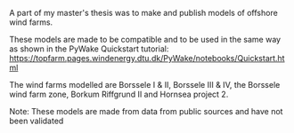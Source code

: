 A part of my master's thesis was to make and publish models of offshore wind farms.

These models are made to be compatible and to be used in the same way as shown in the PyWake Quickstart tutorial: https://topfarm.pages.windenergy.dtu.dk/PyWake/notebooks/Quickstart.html

The wind farms modelled are Borssele I & II, Borssele III & IV, the Borssele wind farm zone, Borkum Riffgrund II and Hornsea project 2.

Note: These models are made from data from public sources and have not been validated

